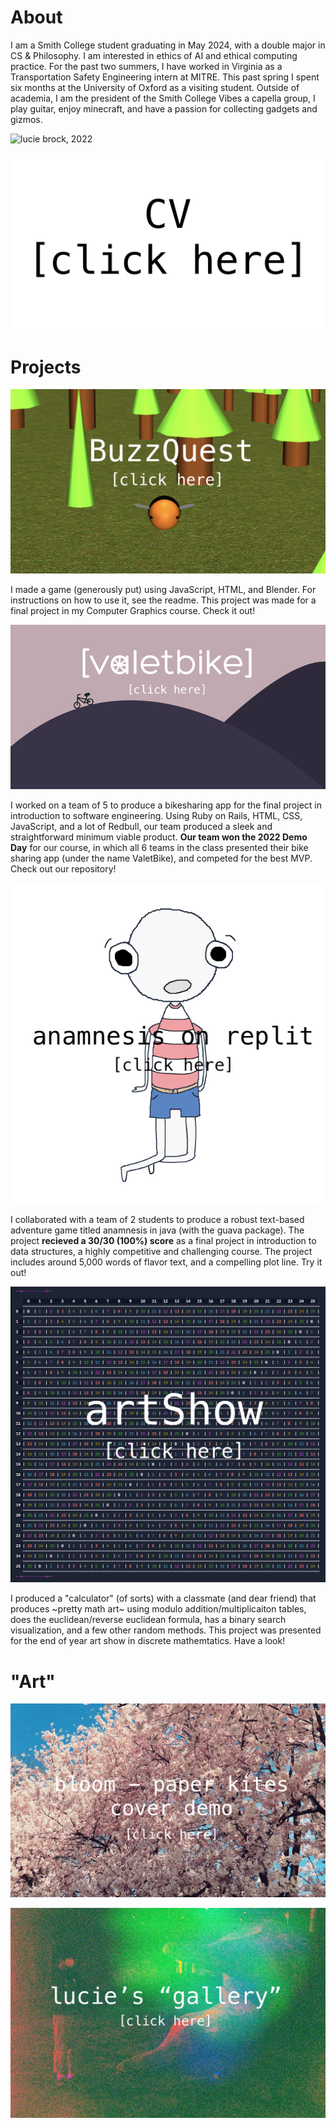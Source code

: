 # About

I am a Smith College student graduating in May 2024, with a double major in CS & Philosophy. I am interested in ethics of AI and ethical computing practice. For the past two summers, I have worked in Virginia as a Transportation Safety Engineering intern at MITRE. This past spring I spent six months at the University of Oxford as a visiting student. 
Outside of academia, I am the president of the Smith College Vibes a capella group, I play guitar, enjoy minecraft, and have a passion for collecting gadgets and gizmos.

![lucie brock, 2022](images/lucie_photo.png)

[![clickable image](images/cv.png)](https://drive.google.com/file/d/1ZAJjwLL1-1v8h-MGZwQYphOwAiynH1hD/view?usp=sharing)


# Projects
[![bee model](images/bee_game.png)](https://replit.com/@lmbrock/BuzzQuest)

I made a game (generously put) using JavaScript, HTML, and Blender. For instructions on how to use it, see the readme. This project was made for a final project in my Computer Graphics course. Check it out!

[![valetbike theme](images/bg.png)](https://github.com/epartakki/valetbike)

I worked on a team of 5 to produce a bikesharing app for the final project in introduction to software engineering. Using Ruby on Rails, HTML, CSS, JavaScript, and a lot of Redbull, our team produced a sleek and straightforward minimum viable product. **Our team won the 2022 Demo Day** for our course, in which all 6 teams in the class presented their bike sharing app (under the name ValetBike), and competed for the best MVP. Check out our repository!

[![the player character](images/little_ghost2.png)](https://replit.com/@alinemarrap/Anamnesis)

I collaborated with a team of 2 students to produce a robust text-based adventure game titled anamnesis in java (with the guava package). The project **recieved a 30/30 (100%) score** as a final project in introduction to data structures, a highly competitive and challenging course. The project includes around 5,000 words of flavor text, and a compelling plot line. Try it out!

[![mod26 table](images/mod25.png)](https://replit.com/@lmbrock/artShow)

I produced a "calculator" (of sorts) with a classmate (and dear friend) that produces ~pretty math art~ using modulo addition/multiplicaiton tables, does the euclidean/reverse euclidean formula, has a binary search visualization, and a few other random methods. This project was presented for the end of year art show in discrete mathemtatics. Have a look!

# "Art"
[![bloom - paper kites cover demo](images/flower.jpeg)](https://soundcloud.com/user-799120184/bloom_demo?utm_source=clipboard&utm_medium=text&utm_campaign=social_sharing)

[![lucie's "art" gallery](images/gallery.jpg)](https://luciebrock.pixieset.com/lucieart/)
